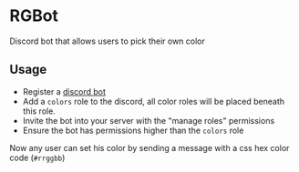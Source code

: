 # RGBot

Discord bot that allows users to pick their own color 

## Usage

- Register a [discord bot](https://discordapp.com/developers/applications/)
- Add a `colors` role to the discord, all color roles will be placed beneath this role.
- Invite the bot into your server with the "manage roles" permissions
- Ensure the bot has permissions higher than the `colors` role

Now any user can set his color by sending a message with a css hex color code (`#rrggbb`)